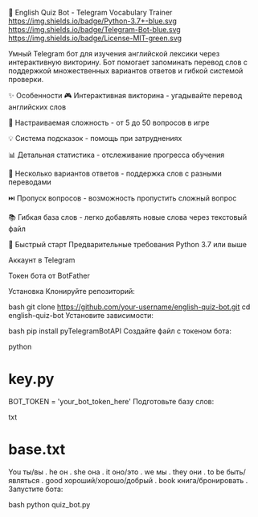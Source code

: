 🎯 English Quiz Bot - Telegram Vocabulary Trainer
https://img.shields.io/badge/Python-3.7+-blue.svg
https://img.shields.io/badge/Telegram-Bot-blue.svg
https://img.shields.io/badge/License-MIT-green.svg

Умный Telegram бот для изучения английской лексики через интерактивную викторину. Бот помогает запоминать перевод слов с поддержкой множественных вариантов ответов и гибкой системой проверки.

✨ Особенности
🎮 Интерактивная викторина - угадывайте перевод английских слов

🔢 Настраиваемая сложность - от 5 до 50 вопросов в игре

💡 Система подсказок - помощь при затруднениях

📊 Детальная статистика - отслеживание прогресса обучения

🔄 Несколько вариантов ответов - поддержка слов с разными переводами

⏭️ Пропуск вопросов - возможность пропустить сложный вопрос

📚 Гибкая база слов - легко добавлять новые слова через текстовый файл

🚀 Быстрый старт
Предварительные требования
Python 3.7 или выше

Аккаунт в Telegram

Токен бота от BotFather

Установка
Клонируйте репозиторий:

bash
git clone https://github.com/your-username/english-quiz-bot.git
cd english-quiz-bot
Установите зависимости:

bash
pip install pyTelegramBotAPI
Создайте файл с токеном бота:

python
# key.py
BOT_TOKEN = 'your_bot_token_here'
Подготовьте базу слов:

txt
# base.txt
You ты/вы .
he он .
she она .
it оно/это .
we мы .
they они .
to be быть/являться .
good хороший/хорошо/добрый .
book книга/бронировать .
Запустите бота:

bash
python quiz_bot.py
